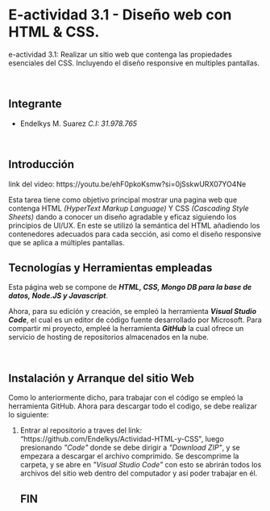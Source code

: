 # E-actividad 3.1 - Diseño web con HTML & CSS.
<p>e-actividad 3.1: Realizar un sitio web que contenga las propiedades esenciales del CSS. Incluyendo el diseño responsive en multiples pantallas.</p>
<br>
<h2> Integrante </h2><ul>
<li>Endelkys M. Suarez  <i>C.I: 31.978.765</i></li>
</ul>
<br>
<h2>Introducción</h2>
<p>link del video: https://youtu.be/ehF0pkoKsmw?si=0jSskwURX07YO4Ne</p>
<p>
Esta tarea tiene como objetivo principal mostrar una pagina web que contenga HTML <i>(HyperText Markup Language)</i> Y CSS <i>(Cascading Style Sheets)</i> dando a conocer un diseño agradable y eficaz siguiendo los principios de UI/UX. En este se utilizó la semántica del HTML añadiendo los contenedores adecuados para cada sección, asi como el diseño responsive que se aplica a múltiples pantallas.
<br>
</p>
<h2>Tecnologías y Herramientas empleadas </h2>
Esta página web se compone de <b><i>HTML, CSS, Mongo DB para la base de datos, Node.JS y Javascript</i></b>.

Ahora, para su edición y creación, se empleó la herramienta <b><i>Visual Studio Code</i></b>, el cual es un editor de código fuente desarrollado por Microsoft. Para compartir mi proyecto, empleé la herramienta <b><i>GitHub</i></b> la cual ofrece un servicio de hosting de repositorios almacenados en la nube.

<br>
<h2>Instalación y Arranque del sitio Web</h2>
Como lo anteriormente dicho, para trabajar con el código se empleó la herramienta GitHub. Ahora para descargar todo el codigo, se debe realizar lo siguiente:
<ol>
<li>Entrar al repositorio a traves del link: “https://github.com/Endelkys/Actividad-HTML-y-CSS", luego presionando <i> "Code" </i>  donde se debe dirigir a <i>"Download ZIP"</i>, y se empezara a descargar el archivo comprimido. Se descomprime la carpeta, y se abre en <i>"Visual Studio Code"</i> con esto se abrirán todos los archivos del sitio web dentro del computador y así poder trabajar en él.</li>

<h2>FIN</h2>
